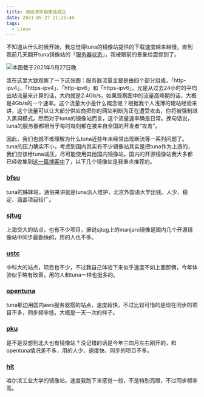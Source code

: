 ```yaml
---
title: 请给清华镜像站减压
date: 2021-05-27 21:25:48
tags:
  - Linux
---
```


不知道从什么时候开始，我总觉得tuna的镜像站提供的下载速度越来越慢，直到我前几天翻开tuna镜像站的「[服务器状态](https://mirrors.tuna.tsinghua.edu.cn/status/#server-status)」，我被眼前的景象给震惊到了。

![本图截于2021年5月27日晚](https://pp1.edgepic.com/2021/09/17/f9c940917093530.png)

 我在这里大致观察了一下这张图：服务器流量主要是由四个部分组成，「http-ipv4」、「https-ipv4」、「http-ipv6」和「https-ipv6」。光是从过去24小时的平均出站流量来计算的话，大约就是2.4Gb/s，如果观察图中的流量高峰期的话，大概是4Gb/s的一个速率。这个流量大小是什么概念呢？根据我个人浅薄的建站经验来讲，这个流量可以让大部分供应商把你的网站判断为正在遭受攻击，你将被强制进入黑洞模式。然而对于tuna的镜像站而言，这个流量速率确是日常。换句话说，tuna的服务器都相当于每时每刻都在被来自全国的开发者“攻击”。

因此，我们也就不难理解为什么tuna近些年来经常出现断流等一系列问题了。tuna的压力确实不小，考虑到国内其实有不少镜像站其实是把tuna作为上游的，我们应该给tuna减压，尽可能使用其他国内镜像站。国内的开源镜像站我大多都已经收集到[这一篇博客中](/2020/07/11/china-mainland-mirrorlist/)了，以下几个镜像站是我重点推荐的。

### [bfsu](https://mirrors.bfsu.edu.cn/)

tuna的姊妹站，通俗来讲就是tuna派人维护，北京外国语大学出钱。人少、稳定、涵盖项目较广。

### [sjtug](https://mirrors.sjtug.sjtu.edu.cn/)

上海交大的站点，也有不少项目，据说sjtug上的manjaro镜像是国内几个开源镜像站中同步最勤快的，用的人也不多。

### [ustc](http://mirrors.ustc.edu.cn/)

中科大的站点，项目也不少，不过我自己体验下来似乎速度不如上面那俩，今年体验似乎略有改善，用的人和tuna一样也挺多的。

### [opentuna](https://opentuna.cn/)

tuna那边用国内aws服务器搭的站点，速度超快，不过比较可惜的是现在同步的项目不多，同步频率低，大概是一天一次的样子。

### [pku](https://mirrors.pku.edu.cn/Mirrors)

是不是没想到北大也有镜像站？没记错的话是今年三四月左右刚开的，和opentuna情况差不多，用的人少、速度快、同步的项目不多。

### [hit](https://mirrors.hit.edu.cn/)

哈尔滨工业大学的镜像站，速度我跑下来感觉一般，不是特别亮眼，不过同步频率高。
